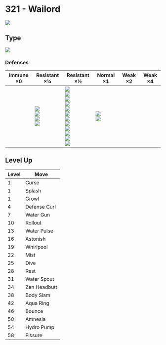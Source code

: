 # 321 - Wailord
![][321]

## Type

![][water]

### Defenses

Immune ×0 | Resistant ×¼ | Resistant ×½ | Normal ×1 | Weak ×2 | Weak ×4
---       | ---          | ---          | ---       | ---     | ---
| | ![][steel]<br> ![][fire]<br> ![][water]<br> ![][ice]<br> | ![][normal]<br> ![][fighting]<br> ![][flying]<br> ![][poison]<br> ![][ground]<br> ![][rock]<br> ![][bug]<br> ![][ghost]<br> ![][psychic]<br> ![][dragon]<br> ![][dark]<br> ![][fairy]<br> | ![][grass]<br> ![][electric]<br> | | 

## Level Up

Level | Move
---   | ---
  1   | Curse
  1   | Splash
  1   | Growl
  4   | Defense Curl
  7   | Water Gun
 10   | Rollout
 13   | Water Pulse
 16   | Astonish
 19   | Whirlpool
 22   | Mist
 25   | Dive
 28   | Rest
 31   | Water Spout
 34   | Zen Headbutt
 38   | Body Slam
 42   | Aqua Ring
 46   | Bounce
 50   | Amnesia
 54   | Hydro Pump
 58   | Fissure

[321]: ../img/pokemon/321.png
[normal]: ../img/types/normal.png
[fire]: ../img/types/fire.png
[fighting]: ../img/types/fighting.png
[water]: ../img/types/water.png
[flying]: ../img/types/flying.png
[grass]: ../img/types/grass.png
[poison]: ../img/types/poison.png
[electric]: ../img/types/electric.png
[ground]: ../img/types/ground.png
[psychic]: ../img/types/psychic.png
[rock]: ../img/types/rock.png
[ice]: ../img/types/ice.png
[bug]: ../img/types/bug.png
[dragon]: ../img/types/dragon.png
[ghost]: ../img/types/ghost.png
[dark]: ../img/types/dark.png
[steel]: ../img/types/steel.png
[fairy]: ../img/types/fairy.png
